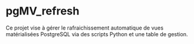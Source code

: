 # pgMV_refresh
Ce projet vise à gérer le rafraichissement automatique de vues matérialisées PostgreSQL via des scripts Python et une table de gestion.
